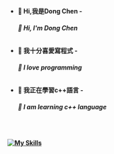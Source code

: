 - <b>👋 Hi,我是Dong Chen<b>
-<h6>👋 Hi, I'm Dong Chen<h6/>

- <b>👀 我十分喜愛寫程式<b>
-<h6>👀 I love programming<h6/>

- <b>🌱 我正在學習c++語言<b>
 -<h6>🌱 I am learning c++ language<h6/>

<br>
  
[![My Skills](https://skillicons.dev/icons?i=vscode,py,js,html,css,arduino,c,discord,firebase,flask,github,jquery,nodejs&perline=5)](https://skillicons.dev)
